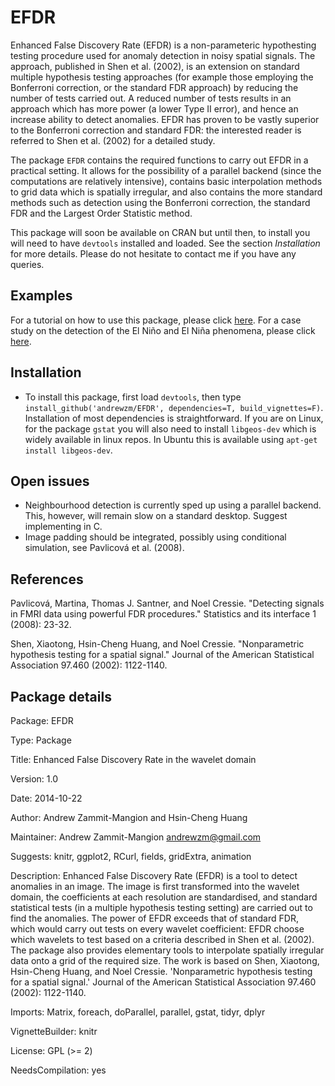 EFDR
====

Enhanced False Discovery Rate (EFDR) is a non-parameteric hypothesting testing procedure used for anomaly detection in noisy spatial signals. The approach, published in Shen et al. (2002), is an extension on standard multiple hypothesis testing approaches (for example those employing the Bonferroni correction, or the standard FDR approach) by reducing the number of tests carried out. A reduced number of tests results in an approach which has more power (a lower Type II error), and hence an increase ability to detect anomalies. EFDR has proven to be vastly superior to the Bonferroni correction and standard FDR: the interested reader is referred to Shen et al. (2002) for a detailed study.

The package `EFDR` contains the required functions to carry out EFDR in a practical setting. It allows for the possibility of a parallel backend (since the computations are relatively intensive), contains basic interpolation methods to grid data which is spatially irregular, and also contains the more standard methods such as detection using the Bonferroni correction, the standard FDR and the Largest Order Statistic method. 

This package will soon be available on CRAN but until then, to install you will need to have `devtools` installed and loaded. See the section *Installation* for more details. Please do not hesitate to contact me if you have any queries.

Examples
--------

For a tutorial on how to use this package, please click [here](http://htmlpreview.github.io/?https://github.com/andrewzm/EFDR/blob/master/vignettes/EFDR.html). For a case study on the detection of the El Niño and El Niña phenomena, please click [here](http://htmlpreview.github.io/?https://github.com/andrewzm/EFDR/blob/master/vignettes/EFDR_SST.html).

Installation
------------

- To install this package, first load `devtools`, then type `install_github('andrewzm/EFDR', dependencies=T, build_vignettes=F)`. Installation of most dependencies is straightforward. If you are on Linux, for the package `gstat` you will also need to install `libgeos-dev` which is widely available in linux repos. In Ubuntu this is available using `apt-get install libgeos-dev`.


Open issues
---------------

- Neighbourhood detection is currently sped up using a parallel backend. This, however, will remain slow on a standard desktop. Suggest implementing in C.
- Image padding should be integrated, possibly using conditional simulation, see Pavlicová et al. (2008).


References
----------

Pavlicová, Martina, Thomas J. Santner, and Noel Cressie. "Detecting signals in FMRI data using powerful FDR procedures." Statistics and its interface 1 (2008): 23-32.

Shen, Xiaotong, Hsin-Cheng Huang, and Noel Cressie. "Nonparametric hypothesis testing for a spatial signal." Journal of the American Statistical Association 97.460 (2002): 1122-1140.

Package details
---------------

Package: EFDR

Type: Package

Title: Enhanced False Discovery Rate in the wavelet domain

Version: 1.0

Date: 2014-10-22

Author: Andrew Zammit-Mangion and Hsin-Cheng Huang

Maintainer: Andrew Zammit-Mangion <andrewzm@gmail.com>

Suggests:
    knitr,
    ggplot2,
    RCurl,
    fields,
    gridExtra,
    animation

Description: Enhanced False Discovery Rate (EFDR) is a tool to detect anomalies
    in an image. The image is first transformed into the wavelet domain, the
    coefficients at each resolution are standardised, and standard statistical
    tests (in a multiple hypothesis testing setting) are carried out to find
    the anomalies. The power of EFDR exceeds that of standard FDR, which would
    carry out tests on every wavelet coefficient: EFDR choose which wavelets to
    test based on a criteria described in Shen et al. (2002). The package also
    provides elementary tools to interpolate spatially irregular data onto a
    grid of the required size. The work is based on Shen, Xiaotong, Hsin-Cheng
    Huang, and Noel Cressie. 'Nonparametric hypothesis testing for a spatial
    signal.' Journal of the American Statistical Association 97.460 (2002):
    1122-1140.

Imports:
    Matrix,
    foreach,
    doParallel,
    parallel,
    gstat,
    tidyr,
    dplyr

VignetteBuilder: knitr

License: GPL (>= 2)

NeedsCompilation: yes
